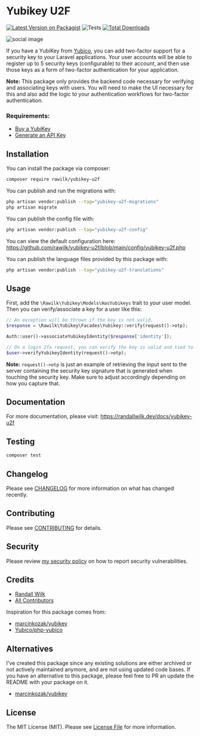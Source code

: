 # Yubikey U2F

[![Latest Version on Packagist](https://img.shields.io/packagist/v/rawilk/yubikey-u2f.svg?style=flat-square)](https://packagist.org/packages/rawilk/yubikey-u2f)
![Tests](https://github.com/rawilk/yubikey-u2f/workflows/Tests/badge.svg?style=flat-square)
[![Total Downloads](https://img.shields.io/packagist/dt/rawilk/yubikey-u2f.svg?style=flat-square)](https://packagist.org/packages/rawilk/yubikey-u2f)


![social image](https://banners.beyondco.de/yubikey-u2f.png?theme=light&packageManager=composer+require&packageName=rawilk%2Fyubikey-u2f&pattern=parkayFloor&style=style_1&description=Add+Yubikey+U2F+authentication+to+Laravel.&md=1&showWatermark=0&fontSize=100px&images=finger-print)

If you have a YubiKey from [Yubico](https://yubico.com), you can add two-factor support for a security key to your Laravel applications. Your user accounts
will be able to register up to 5 security keys (configurable) to their account, and then use those keys as a form of two-factor authentication for your application.

**Note:** This package only provides the backend code necessary for verifying and associating keys with users. You will need to make the UI necessary for this and also add the logic to your authentication workflows for two-factor authentication.

### Requirements:

-   [Buy a YubiKey](https://www.yubico.com/store/)
-   [Generate an API Key](https://upgrade.yubico.com/getapikey/)

## Installation

You can install the package via composer:

```bash
composer require rawilk/yubikey-u2f
```

You can publish and run the migrations with:

```bash
php artisan vendor:publish --tag="yubikey-u2f-migrations"
php artisan migrate
```

You can publish the config file with:

```bash
php artisan vendor:publish --tag="yubikey-u2f-config"
```

You can view the default configuration here: https://github.com/rawilk/yubikey-u2f/blob/main/config/yubikey-u2f.php

You can publish the language files provided by this package with:

```bash
php artisan vendor:publish --tag="yubikey-u2f-translations"
```

## Usage

First, add the `\Rawilk\Yubikey\Models\HasYubikeys` trait to your user model. Then you can verify/associate a key for a user like this:

```php
// An exception will be thrown if the key is not valid.
$response = \Rawilk\Yubikey\Facades\Yubikey::verify(request()->otp);

Auth::user()->associateYubikeyIdentity($response['identity']);

// On a login 2fa request, you can verify the key is valid and tied to the user like this:
$user->verifyYubikeyIdentity(request()->otp);
```

**Note:** `request()->otp` is just an example of retrieving the input sent to the server containing the security key signature that is generated
when touching the security key. Make sure to adjust accordingly depending on how you capture that.

## Documentation
For more documentation, please visit: https://randallwilk.dev/docs/yubikey-u2f

## Testing

```bash
composer test
```

## Changelog

Please see [CHANGELOG](CHANGELOG.md) for more information on what has changed recently.

## Contributing

Please see [CONTRIBUTING](.github/CONTRIBUTING.md) for details.

## Security

Please review [my security policy](.github/SECURITY.md) on how to report security vulnerabilities.

## Credits

-   [Randall Wilk](https://github.com/rawilk)
-   [All Contributors](../../contributors)

Inspiration for this package comes from:

-   [marcinkozak/yubikey](https://github.com/MarcinKozak/Yubikey)
-   [Yubico/php-yubico](https://github.com/Yubico/php-yubico)

## Alternatives

I've created this package since any existing solutions are either archived or not actively maintained anymore, and are not using updated code bases.
If you have an alternative to this package, please feel free to PR an update the README with your package on it.

-   [marcinkozak/yubikey](https://github.com/MarcinKozak/Yubikey)

## License

The MIT License (MIT). Please see [License File](LICENSE.md) for more information.
